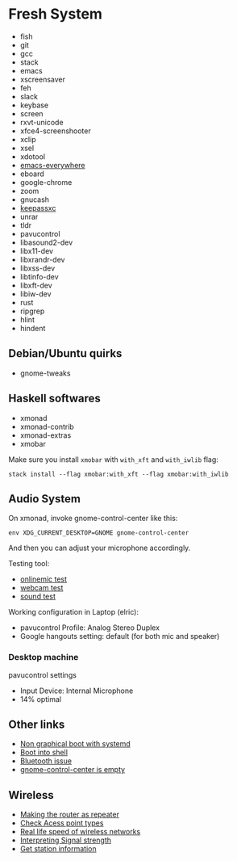 # Fresh System

* fish
* git
* gcc
* stack
* emacs
* xscreensaver
* feh
* slack
* keybase
* screen
* rxvt-unicode
* xfce4-screenshooter
* xclip
* xsel
* xdotool
* [emacs-everywhere](https://github.com/psibi/emacs-everywhere)
* eboard
* google-chrome
* zoom
* gnucash
* [keepassxc](https://github.com/keepassxreboot/keepassxc)
* unrar
* tldr
* pavucontrol
* libasound2-dev
* libx11-dev
* libxrandr-dev
* libxss-dev
* libtinfo-dev
* libxft-dev
* libiw-dev
* rust
* ripgrep
* hlint
* hindent

## Debian/Ubuntu quirks

* gnome-tweaks

## Haskell softwares

* xmonad
* xmonad-contrib
* xmonad-extras
* xmobar

Make sure you install `xmobar` with `with_xft` and `with_iwlib` flag:

``` shellsession
stack install --flag xmobar:with_xft --flag xmobar:with_iwlib
```

## Audio System

On xmonad, invoke gnome-control-center like this:

``` shellsession
env XDG_CURRENT_DESKTOP=GNOME gnome-control-center
```

And then you can adjust your microphone accordingly.

Testing tool:
* [onlinemic test](https://www.onlinemictest.com)
* [webcam test](https://www.onlinemictest.com/webcam-test/)
* [sound test](https://www.onlinemictest.com/sound-test/)

Working configuration in Laptop (elric):
* pavucontrol Profile: Analog Stereo Duplex
* Google hangouts setting: default (for both mic and speaker)

### Desktop machine

pavucontrol settings

* Input Device: Internal Microphone
* 14% optimal

## Other links

* [Non graphical boot with systemd](https://unix.stackexchange.com/a/164028/29539)
* [Boot into shell](https://askubuntu.com/questions/148717/how-do-i-boot-into-the-console-and-then-launch-the-ubuntu-desktop-from-it?noredirect=1&lq=1)
* [Bluetooth issue](https://askubuntu.com/a/1009114)
* [gnome-control-center is empty](https://www.reddit.com/r/archlinux/comments/75zpfe/gnomecontrolcenter32611_is_empty/)

## Wireless

* [Making the router as repeater](http://electrodisc.com/dd-wrt/atheros/repeater.htm)
* [Check Acess point types](https://unix.stackexchange.com/a/62271/29539)
* [Real life speed of wireless networks](https://www.speedguide.net/faq/what-is-the-actual-real-life-speed-of-wireless-374)
* [Interpreting Signal strength](https://www.speedguide.net/faq/what-is-the-actual-real-life-speed-of-wireless-374)
* [Get station information](https://superuser.com/a/1146324/177053)
